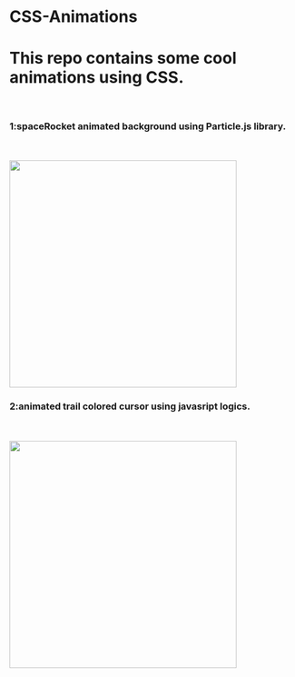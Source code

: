 # CSS-Animations
<html>
  <body>
    <h1>This repo contains some cool animations using CSS.</h1>
 </br>
<h3>1:spaceRocket animated background using Particle.js library.</h3><br><br>
<img src="![Screenshot 2024-07-02 165637](https://github.com/sakhilsharma/CSS-Animations/assets/157978636/1404626a-365f-498f-b068-e3c1bf53fc01)" style="height:400; width:400"/>

<br>
<h3> 2:animated trail colored cursor using javasript logics.</h3><br><br>
<img src="![Screenshot 2024-07-02 165814](https://github.com/sakhilsharma/CSS-Animations/assets/157978636/dc69c7b3-66b6-4c79-900c-96d75238ab19)" style="height:400; width:400"/>

  </body>
</html>
